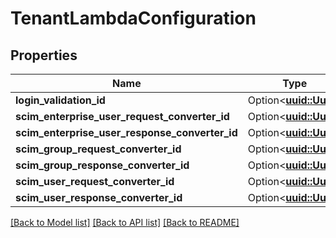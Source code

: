 # TenantLambdaConfiguration

## Properties

Name | Type | Description | Notes
------------ | ------------- | ------------- | -------------
**login_validation_id** | Option<[**uuid::Uuid**](uuid::Uuid.md)> |  | [optional]
**scim_enterprise_user_request_converter_id** | Option<[**uuid::Uuid**](uuid::Uuid.md)> |  | [optional]
**scim_enterprise_user_response_converter_id** | Option<[**uuid::Uuid**](uuid::Uuid.md)> |  | [optional]
**scim_group_request_converter_id** | Option<[**uuid::Uuid**](uuid::Uuid.md)> |  | [optional]
**scim_group_response_converter_id** | Option<[**uuid::Uuid**](uuid::Uuid.md)> |  | [optional]
**scim_user_request_converter_id** | Option<[**uuid::Uuid**](uuid::Uuid.md)> |  | [optional]
**scim_user_response_converter_id** | Option<[**uuid::Uuid**](uuid::Uuid.md)> |  | [optional]

[[Back to Model list]](../README.md#documentation-for-models) [[Back to API list]](../README.md#documentation-for-api-endpoints) [[Back to README]](../README.md)


